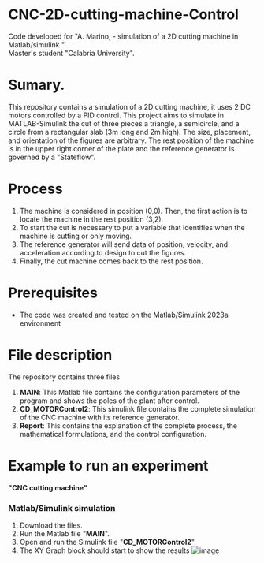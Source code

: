 # CNC-2D-cutting-machine-Control

Code developed for "A. Marino, - simulation of a 2D cutting machine in Matlab/simulink ".  
Master's student "Calabria University".  

# Sumary.
This repository contains a simulation of a 2D cutting machine, it uses 2 DC motors controlled by a PID control. This project aims to simulate in MATLAB-Simulink the cut of three pieces a triangle, a semicircle, and a circle from a rectangular slab (3m long and 2m high). The size, placement, and orientation of the figures are arbitrary. The rest position of the machine is in the upper right corner of the plate and the reference generator is governed by a "Stateflow". 
# Process  
1.	The machine is considered in position (0,0). Then, the first action is to locate the machine in the rest position (3,2).
2.	To start the cut is necessary to put a variable that identifies when the machine is cutting or only moving.  
3.	The reference generator will send data of position, velocity, and acceleration according to design to cut the figures. 
4.	Finally, the cut machine comes back to the rest position.

# Prerequisites
- The code was created and tested on the Matlab/Simulink 2023a environment

# File description
The repository contains three files
1. **MAIN**: This Matlab file contains the configuration parameters of the program and shows the poles of the plant after control.
2. **CD_MOTORControl2**: This simulink file contains the complete simulation of the CNC machine with its reference generator.
3. **Report**: This contains the explanation of the complete process, the mathematical formulations, and the control configuration.


# Example to run an experiment  
**"CNC cutting machine"**
### Matlab/Simulink simulation 
1. Download the files. 
2. Run the Matlab file "**MAIN**".
3. Open and run the Simulink file "**CD_MOTORControl2**"
4. The XY Graph block should start to show the results 
![image](https://github.com/fercho-0109/RHC-Tracking-Trajectory-with-Obstacle-Avoidance/assets/40362695/9da97de6-8f37-4604-bd6f-a36ef1451159)








  


